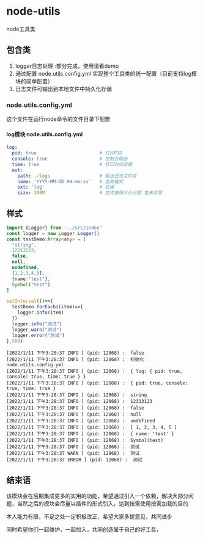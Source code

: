 # node-utils
node工具类
## 包含类

 1. logger日志处理 :部分完成，使用请看demo
 2. 通过配置 node.utils.config.yml 实现整个工具类的统一配置（目前支持log模块的简单配置）
 3. 日志文件可输出到本地文件中持久化存储
### node.utils.config.yml

  这个文件在运行node命令的文件目录下配置
#### log模块 node.utils.config.yml
```yml
log:
  pid: true                       # 打印PID
  console: true                   # 控制台输出
  time: true                      # 打印时间日期
  out:
    path: ./logs                  # 输出日志文件夹
    name: 'YYYY-MM-DD HH:mm:ss'   # 名称格式
    ext: 'log'                    # 后缀
    size: 100M                    # 文件按照大小分割 暂未实现
```

## 样式
```typescript
import {Logger} from '../src/index'
const logger = new Logger.Logger()
const testDemo:Array<any> = [
  "string",
  12313123,
  false,
  null,
  undefined,
  [1,2,3,4,5],
  {name:"test"},
  Symbol("test")
]

setInterval(()=>{
  testDemo.forEach((item)=>{
    logger.info(item)
  })
  logger.info("测试")
  logger.warn("测试")
  logger.error("测试")
},500)
```
```
[2022/1/11 下午3:28:37 INFO ] (pid: 12068) :  false
[2022/1/11 下午3:28:37 INFO ] (pid: 12068) :  初始化node.utils.config.yml
[2022/1/11 下午3:28:37 INFO ] (pid: 12068) :  { log: { pid: true, console: true, time: true } }
[2022/1/11 下午3:28:37 INFO ] (pid: 12068) :  { pid: true, console: true, time: true }
[2022/1/11 下午3:28:37 INFO ] (pid: 12068) :  string
[2022/1/11 下午3:28:37 INFO ] (pid: 12068) :  12313123
[2022/1/11 下午3:28:37 INFO ] (pid: 12068) :  false
[2022/1/11 下午3:28:37 INFO ] (pid: 12068) :  null
[2022/1/11 下午3:28:37 INFO ] (pid: 12068) :  undefined
[2022/1/11 下午3:28:37 INFO ] (pid: 12068) :  [ 1, 2, 3, 4, 5 ]
[2022/1/11 下午3:28:37 INFO ] (pid: 12068) :  { name: 'test' }
[2022/1/11 下午3:28:37 INFO ] (pid: 12068) :  Symbol(test)
[2022/1/11 下午3:28:37 INFO ] (pid: 12068) :  测试
[2022/1/11 下午3:28:37 WARN ] (pid: 12068) :  测试
[2022/1/11 下午3:28:37 ERROR ] (pid: 12068) :  测试
```

## 结束语

该模块会在后期集成更多的实用的功能，希望通过引入一个依赖，解决大部分问题，当然之后的模块会尽量以插件的形式引入，达到按需使用按需加载的目的

本人能力有限，不足之处一定积极改正，希望大家多提意见，共同进步

同时希望你们一起维护，一起加入，共同创造属于自己的好工具，
